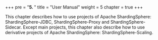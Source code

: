 +++
pre = "<b>5. </b>"
title = "User Manual"
weight = 5
chapter = true
+++

This chapter describes how to use projects of Apache ShardingSphere: ShardingSphere-JDBC, ShardingSphere-Proxy and ShardingSphere-Sidecar.
Except main projects, this chapter also describe how to use derivative projects of Apache ShardingSphere: ShardingSphere-Scaling.

